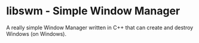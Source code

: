 # libswm - Simple Window Manager
A really simple Window Manager written in C++ that can create and destroy Windows (on Windows).
